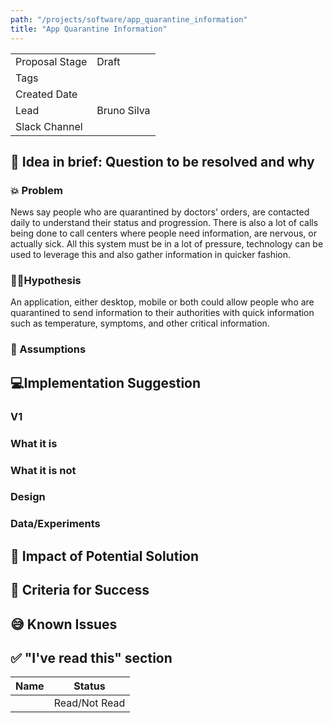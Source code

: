 ```yaml
---
path: "/projects/software/app_quarantine_information"
title: "App Quarantine Information"
---
```


| | |
|-|-|
| Proposal Stage |  Draft    |
| Tags           |      |
| Created Date   |      |
| Lead           |  Bruno Silva    |
| Slack Channel  |      |

## 📃 Idea in brief: Question to be resolved and why

### 💥 Problem

News say people who are quarantined by doctors' orders, are contacted daily to understand their status and progression. There is also a lot of calls being done to call centers where people need information, are nervous, or actually sick. All this system must be in a lot of pressure, technology can be used to leverage this and also gather information in quicker fashion.

### 👨‍🔬Hypothesis

An application, either desktop, mobile or both could allow people who are quarantined to send information to their authorities with quick information such as temperature, symptoms, and other critical information.


### 🤔 Assumptions

## 💻Implementation Suggestion

### V1

### What it is

### What it is not

### Design

### Data/Experiments

## 💪 Impact of Potential Solution

## 🙌 Criteria for Success

## 😅 Known Issues

## ✅ "I've read this" section

| Name | Status |
|-|-|
|  |  Read/Not Read    |
